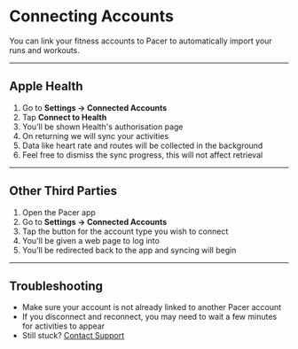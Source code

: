 # Connecting Accounts

You can link your fitness accounts to Pacer to automatically import your runs and workouts.

---

## Apple Health

1. Go to **Settings → Connected Accounts**
2. Tap **Connect to Health**
3. You’ll be shown Health's authorisation page
4. On returning we will sync your activities
5. Data like heart rate and routes will be collected in the background
6. Feel free to dismiss the sync progress, this will not affect retrieval

---
## Other Third Parties

1. Open the Pacer app
2. Go to **Settings → Connected Accounts**
3. Tap the button for the account type you wish to connect
4. You'll be given a web page to log into
5. You’ll be redirected back to the app and syncing will begin

---

## Troubleshooting

- Make sure your account is not already linked to another Pacer account
- If you disconnect and reconnect, you may need to wait a few minutes for activities to appear
- Still stuck? [Contact Support](mailto:support@pacerlabs.fit)
